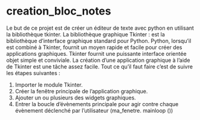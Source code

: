 # creation_bloc_notes
Le but de ce projet est de créer un éditeur de texte avec python 
en utilisant la bibliothèque tkinter.
La bibliothèque graphique Tkinter : est la bibliothèque d’interface 
graphique standard pour Python. Python, lorsqu’il est combiné à 
Tkinter, fournit un moyen rapide et facile pour créer des applications 
graphiques. Tkinter fournit une puissante interface orientée objet 
simple et conviviale. La création d’une application graphique à l’aide 
de Tkinter est une tâche assez facile. Tout ce qu’il faut faire c’est de 
suivre les étapes suivantes :
1. Importer le module Tkinter.
2. Créer la fenêtre principale de l’application graphique.
3. Ajouter un ou plusieurs des widgets graphiques.
4. Entrer la boucle d’évènements principale pour agir contre chaque 
évènement déclenché par l’utilisateur (ma_fenetre. mainloop ())

